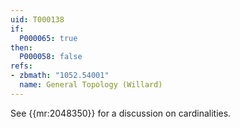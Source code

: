 ```yaml
---
uid: T000138
if:
  P000065: true
then:
  P000058: false
refs:
- zbmath: "1052.54001"
  name: General Topology (Willard)
---
```


See {{mr:2048350}} for a discussion on cardinalities.
